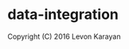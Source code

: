 # data-integration


Copyright (C) 2016 Levon Karayan
<!--- vim: set expandtab tabstop=2 shiftwidth=2 softtabstop=2: -->
